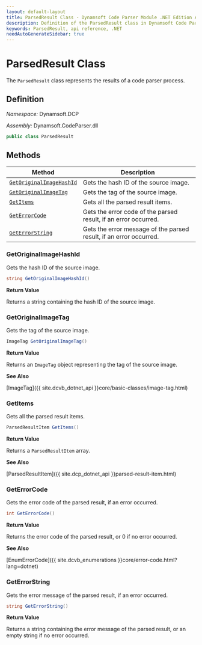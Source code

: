 ```yaml
---
layout: default-layout
title: ParsedResult Class - Dynamsoft Code Parser Module .NET Edition API Reference
description: Definition of the ParsedResult class in Dynamsoft Code Parser Module .NET Edition.
keywords: ParsedResult, api reference, .NET
needAutoGenerateSidebar: true
---
```


# ParsedResult Class

The `ParsedResult` class represents the results of a code parser process.

## Definition

*Namespace:* Dynamsoft.DCP

*Assembly:* Dynamsoft.CodeParser.dll

```csharp
public class ParsedResult
```

## Methods

| Method               | Description |
|----------------------|-------------|
| [`GetOriginalImageHashId`](#getoriginalimagehashid) | Gets the hash ID of the source image. |
| [`GetOriginalImageTag`](#getoriginalimagetag) | Gets the tag of the source image. |
| [`GetItems`](#getitems) | Gets all the parsed result items. |
| [`GetErrorCode`](#geterrorcode) | Gets the error code of the parsed result, if an error occurred. |
| [`GetErrorString`](#geterrorstring) | Gets the error message of the parsed result, if an error occurred. |

### GetOriginalImageHashId

Gets the hash ID of the source image.

```csharp
string GetOriginalImageHashId()
```

**Return Value**

Returns a string containing the hash ID of the source image.

### GetOriginalImageTag

Gets the tag of the source image.

```csharp
ImageTag GetOriginalImageTag()
```

**Return Value**

Returns an `ImageTag` object representing the tag of the source image.

**See Also**

[ImageTag]({{ site.dcvb_dotnet_api }}core/basic-classes/image-tag.html)

### GetItems

Gets all the parsed result items.

```csharp
ParsedResultItem GetItems()
```

**Return Value**

Returns a `ParsedResultItem` array.

**See Also**

[ParsedResultItem]({{ site.dcp_dotnet_api }}parsed-result-item.html)

### GetErrorCode

Gets the error code of the parsed result, if an error occurred.

```csharp
int GetErrorCode()
```

**Return Value**

Returns the error code of the parsed result, or 0 if no error occurred.

**See Also**

[EnumErrorCode]({{ site.dcvb_enumerations }}core/error-code.html?lang=dotnet)

### GetErrorString

Gets the error message of the parsed result, if an error occurred.

```csharp
string GetErrorString()
```

**Return Value**

Returns a string containing the error message of the parsed result, or an empty string if no error occurred.

